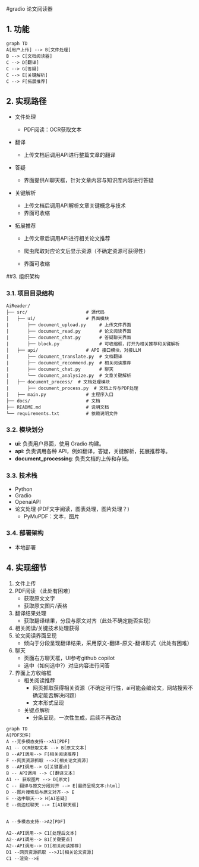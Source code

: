#gradio 论文阅读器



## 1. 功能



~~~mermaid
graph TD
A[用户上传] --> B[文件处理]
B --> C[文档阅读器]
C --> D[翻译]
C --> G[答疑]
C --> E[关键解析]
C --> F[拓展推荐]

~~~



## 2. 实现路径

* 文件处理
  * PDF阅读：OCR获取文本

* 翻译

  * 上传文档后调用API进行整篇文章的翻译

* 答疑

  * 界面提供AI聊天框，针对文章内容与知识库内容进行答疑

* 关键解析

  * 上传文档后调用API解析文章关键概念与技术
  * 界面可收缩

* 拓展推荐

  * 上传文章后调用API进行相关论文推荐

  * 爬虫爬取对应论文后显示资源（不确定资源可获得性）

  * 界面可收缩



##3. 组织架构

### 3.1. 项目目录结构

```
AiReader/
├── src/                      # 源代码
│   ├── ui/                   # 界面模块
|       ├── document_upload.py     # 上传文件界面
|       ├── document_read.py       # 论文阅读界面
|       ├── document_chat.py       # 答疑聊天界面
|       ├── block.py               # 可收缩框，打开为相关推荐和关键解析
│   ├── api/                  # API 接口模块，对接LLM
|       ├── document_translate.py  # 文档翻译
|       ├── document_recommend.py  # 相关阅读推荐
|       ├── document_chat.py       # 聊天
|       └── document_analysize.py  # 文章关键解析
│   ├── document_process/  # 文档处理模块
|       ├── document_process.py  # 文档上传与PDF处理
│   ├── main.py               # 主程序入口
├── docs/                     # 文档
├── README.md                 # 说明文档
└── requirements.txt          # 依赖说明文件
```

### 3.2. 模块划分

*   **ui**: 负责用户界面，使用 Gradio 构建。
*   **api**: 负责调用各种 API，例如翻译，答疑，关键解析，拓展推荐等。
*   **document\_processing**: 负责文档的上传和存储。

### 3.3. 技术栈

*   Python
*   Gradio
*   OpenaiAPI
*   论文处理 (PDF文字阅读，图表处理，图片处理？)
    * PyMuPDF：文本，图片

### 3.4. 部署架构

*   本地部署



## 4. 实现细节

1. 文件上传
2. PDF阅读 （此处有困难）
   * 获取原文文字
   * 获取原文图片/表格
3. 翻译结果处理 
   * 获取翻译结果，分段与原文对齐（此处不确定能否实现）
4. 相关阅读/关键技术处理获得
5. 论文阅读界面呈现
   * 倾向于分段呈现翻译结果，采用原文-翻译-原文-翻译形式（此处有困难）
6. 聊天
   * 页面右方聊天框，UI参考github copilot
   * 选中（如何选中?）对应内容进行问答
7. 界面上方收缩框
   * 相关阅读推荐
     * 网页抓取获得相关资源（不确定可行性，ai可能会编论文，网站搜索不确定能否解决问题）
     * 文本形式呈现
   * 关键点解析
     * 分条呈现，一次性生成，后续不再改动

~~~mermaid
graph TD
A[PDF文件] 
A --无多模态支持-->A1[PDF]
A1 -- OCR获取文本 --> B[原文文本]
B --API调用--> F[相关阅读推荐]
F --网页资源抓取 -->J[相关论文资源]
B --API调用--> G[关键要点]
B -- API调用 --> C[翻译文本]
A1 -- 获取图片 --> D[原文] 
C -- 翻译与原文分段对齐 --> E[最终呈现文本:html]
D --图片搜索后与原文对齐--> E
E --选中聊天--> H[AI答疑]
E --侧边栏聊天 --> I[AI聊天框]


A --多模态支持-->A2[PDF]

A2--API调用--> C1[处理后文本]
A2--API调用--> B1[关键要点]
A2--API调用--> D1[相关阅读推荐]
D1 --网页资源抓取 -->J1[相关论文资源]
C1 --渲染-->E
~~~



